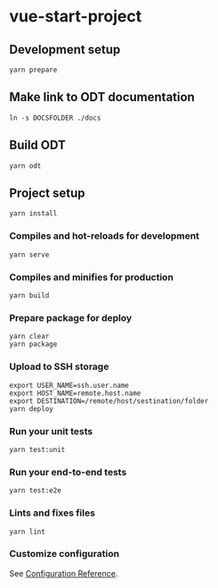 # vue-start-project

## Development setup
```
yarn prepare
```

## Make link to ODT documentation
```
ln -s DOCSFOLDER ./docs
```

## Build ODT
```
yarn odt
```

## Project setup
```
yarn install
```

### Compiles and hot-reloads for development
```
yarn serve
```

### Compiles and minifies for production
```
yarn build
```

### Prepare package for deploy
```
yarn clear
yarn package
```

### Upload to SSH storage
```
export USER_NAME=ssh.user.name
export HOST_NAME=remote.host.name
export DESTINATION=/remote/host/sestination/folder
yarn deploy
```

### Run your unit tests
```
yarn test:unit
```

### Run your end-to-end tests
```
yarn test:e2e
```

### Lints and fixes files
```
yarn lint
```

### Customize configuration
See [Configuration Reference](https://cli.vuejs.org/config/).
